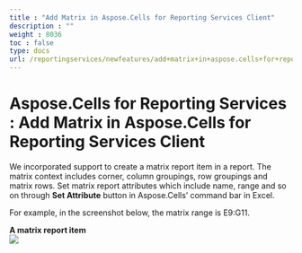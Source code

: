 ```yaml
---
title : "Add Matrix in Aspose.Cells for Reporting Services Client" 
description : "" 
weight : 8036 
toc : false
type: docs
url: /reportingservices/newfeatures/add+matrix+in+aspose.cells+for+reporting+services+client/
---
```


# Aspose.Cells for Reporting Services : Add Matrix in Aspose.Cells for Reporting Services Client


We incorporated support to create a matrix report item in a report. The matrix context includes corner, column groupings, row groupings and matrix rows. Set matrix report attributes which include name, range and so on through **Set Attribute** button in Aspose.Cells’ command bar in Excel.

For example, in the screenshot below, the matrix range is E9:G11.

**A matrix report item**  
![](https://docs2.aspose.com/cells/reportingservices/attachments/6094928/6193417.png)

